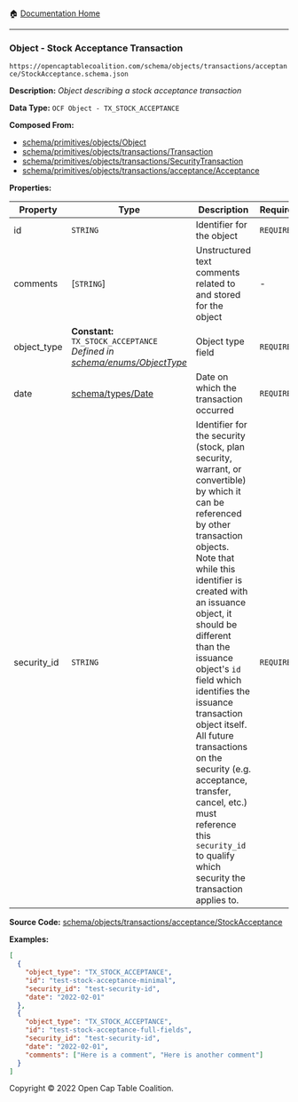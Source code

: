:house: [Documentation Home](../../../../../README.md)

---

### Object - Stock Acceptance Transaction

`https://opencaptablecoalition.com/schema/objects/transactions/acceptance/StockAcceptance.schema.json`

**Description:** _Object describing a stock acceptance transaction_

**Data Type:** `OCF Object - TX_STOCK_ACCEPTANCE`

**Composed From:**

- [schema/primitives/objects/Object](../../../primitives/objects/Object.md)
- [schema/primitives/objects/transactions/Transaction](../../../primitives/objects/transactions/Transaction.md)
- [schema/primitives/objects/transactions/SecurityTransaction](../../../primitives/objects/transactions/SecurityTransaction.md)
- [schema/primitives/objects/transactions/acceptance/Acceptance](../../../primitives/objects/transactions/acceptance/Acceptance.md)

**Properties:**

| Property    | Type                                                                                                         | Description                                                                                                                                                                                                                                                                                                                                                                                                                                                                                                 | Required   |
| ----------- | ------------------------------------------------------------------------------------------------------------ | ----------------------------------------------------------------------------------------------------------------------------------------------------------------------------------------------------------------------------------------------------------------------------------------------------------------------------------------------------------------------------------------------------------------------------------------------------------------------------------------------------------- | ---------- |
| id          | `STRING`                                                                                                     | Identifier for the object                                                                                                                                                                                                                                                                                                                                                                                                                                                                                   | `REQUIRED` |
| comments    | [`STRING`]                                                                                                   | Unstructured text comments related to and stored for the object                                                                                                                                                                                                                                                                                                                                                                                                                                             | -          |
| object_type | **Constant:** `TX_STOCK_ACCEPTANCE`</br>_Defined in [schema/enums/ObjectType](../../../enums/ObjectType.md)_ | Object type field                                                                                                                                                                                                                                                                                                                                                                                                                                                                                           | `REQUIRED` |
| date        | [schema/types/Date](../../../types/Date.md)                                                                  | Date on which the transaction occurred                                                                                                                                                                                                                                                                                                                                                                                                                                                                      | `REQUIRED` |
| security_id | `STRING`                                                                                                     | Identifier for the security (stock, plan security, warrant, or convertible) by which it can be referenced by other transaction objects. Note that while this identifier is created with an issuance object, it should be different than the issuance object's `id` field which identifies the issuance transaction object itself. All future transactions on the security (e.g. acceptance, transfer, cancel, etc.) must reference this `security_id` to qualify which security the transaction applies to. | `REQUIRED` |

**Source Code:** [schema/objects/transactions/acceptance/StockAcceptance](../../../../../../schema/objects/transactions/acceptance/StockAcceptance.schema.json)

**Examples:**

```json
[
  {
    "object_type": "TX_STOCK_ACCEPTANCE",
    "id": "test-stock-acceptance-minimal",
    "security_id": "test-security-id",
    "date": "2022-02-01"
  },
  {
    "object_type": "TX_STOCK_ACCEPTANCE",
    "id": "test-stock-acceptance-full-fields",
    "security_id": "test-security-id",
    "date": "2022-02-01",
    "comments": ["Here is a comment", "Here is another comment"]
  }
]
```

Copyright © 2022 Open Cap Table Coalition.
